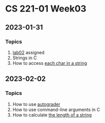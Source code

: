 # CS 221-01 Week03 

##  2023-01-31

### Topics
1. [lab02](https://cs221.cs.usfca.edu/assignments/lab02.html) assigned
2. Strings in C
3. How to access [each char in a string](https://github.com/cs221-s23/inclass/blob/main/week02/section01/arg_test.c)


## 2023-02-02 

### Topics

1. How to use [autograder](https://cs221.cs.usfca.edu/slides/autograder.html#/)
2. How to use command-line arguments in C
3. How to calculate [the length of a string](https://github.com/cs221-s23/inclass/blob/main/week02/section01/len.c)


